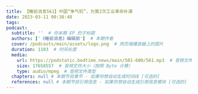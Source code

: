 ```yaml
---
title: 【睡前消息561】中国“争气机”，为第2次工业革命补课
date: 2023-03-11 00:38:48
tags:
podcast:
  subtitle: ''  # 你本期 EP 的子标题
  authors: ['《睡前消息》编辑部']  # 本期作者
  cover: /podcasts/main/assets/logo.png  # 网页端播放器上的图片
  duration: 1103  # 时间长度
  media:
    url: https://podstatic.bedtime.news/main/501-600/561.mp3  # 音频文件
    size: 17658557  # 音频文件大小（按照 Byte 计算）
    type: audio/mpeg  # 音频文件类型
  chapters: null # 本期节目章节 - 如果你想自动生成时间线 [可选的]
  references: null # 本期节目引用信息 - 如果你想自动生成引用信息模块 [可选的]
---
```

